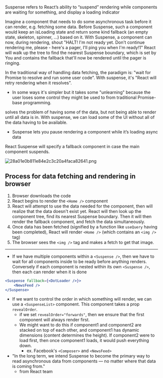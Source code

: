 
Suspense refers to React’s ability to “suspend” rendering while components are waiting for something, and display a loading indicator

Imagine a component that needs to do some asynchronous task before it can render, e.g. fetching some data.
Before Suspense, such a component would keep an isLoading state and return some kind fallback (an empty state, skeleton, spinner, ...) based on it.
With Suspense, a component can now, during rendering, shout "HALT! I'm not ready yet. Don't continue rendering me, please - here's a pager, I'll ping you when I'm ready!1"
React will walk up the tree to find the nearest Suspense boundary, which is set by You and contains the fallback that'll now be rendered until the pager is ringing.

In the traditional way of handling data fetching, the paradigm is: "wait for Promise to resolve and run some user code". With suspense, it's "React will retry rendering when it resolves". 
- In some ways it's simpler but it takes some "unlearning" because the user loses some control they might be used to from traditional Promise-base programming.

solves the problem of having some of the data, but not being able to render until all data is in. With suspense, we can load some of the UI without all of the data having to be available.
- Suspense lets you pause rendering a component while it’s loading async data

React Suspense will specify a fallback component in case the main component suspends. 

![28a01e0b811e84e2c3c20a4faca82641.png](:/3b101f50bf264119a5a3d57e387812f4)

## Process for data fetching and rendering in browser
1. Browser downloads the code
2. React begins to render the `<Home />` component
3. React will attempt to use the data needed for the component, then will realize that the data doesn't exist yet. React will then look up the component tree, find its nearest Suspense boundary. Then it will then render the fallback component, and fetch the data simultaneously.
4. Once data has been fetched (signified by a function like `useQuery` having been completed), React will render `<Home />` (which contains an `<img />` tag)
5. The browser sees the `<img />` tag and makes a fetch to get that image.
* * *
- If we have multiple components within a `<Suspense />`, then we have to wait
    for all components inside to be ready before anything renders. Conversely if
    each component is nested within its own `<Suspense />`, then each can render
    when it is done
```jsx
<Suspense fallback={<DotLoader />}>
    <NewsFeed />
</Suspense>
```

- If we want to control the order in which something will render, we can use a
    `<SuspenseList>` component. This component takes a prop `revealOrder`.
    - if we set `revealOrder="forwards"`, then we ensure that the first
        component will always render first. 
    - We might want to do this if component1 and component2 are stacked on top
        of each other, and component1 has dynamic dimensions (content determines
        the height). If component2 were to load first, then once component1
        loads, it would push everything down.
        - ex. Facebook's `<Composer>` and `<NewsFeed>`
- "In the long term, we intend Suspense to become the primary way to read asynchronous data from components — no matter where that data is coming from."
    - from React team
  
